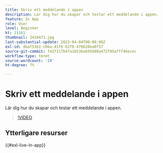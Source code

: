```yaml
---
title: Skriv ett meddelande i appen
description: Lär dig hur du skapar och testar ett meddelande i appen.
feature: In App
role: User
level: Beginner
kt: 11161
thumbnail: 3410471.jpg
last-substantial-update: 2023-04-04T00:00:00Z
exl-id: 4baf5361-c6ba-41f6-b2f8-476620ea0f57
source-git-commit: f42f117b47a16536a045688a472f95afff46ecec
workflow-type: tm+mt
source-wordcount: '28'
ht-degree: 7%

---
```


# Skriv ett meddelande i appen

Lär dig hur du skapar och testar ett meddelande i appen.

>[!VIDEO](https://video.tv.adobe.com/v/3410471?quality=12&learn=on)

## Ytterligare resurser

{{#exl-live-in-app}}
